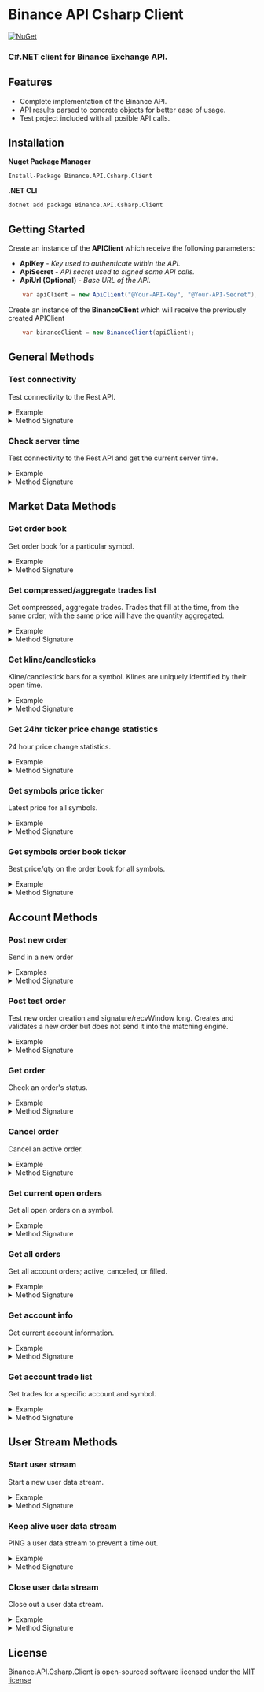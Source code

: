 # Binance API Csharp Client
[![NuGet](https://img.shields.io/badge/nuget-v1.0.1-blue.svg)](https://www.nuget.org/packages/Binance.API.Csharp.Client)
### C#.NET client for Binance Exchange API.

## Features
- Complete implementation of the Binance API.
- API results parsed to concrete objects for better ease of usage.
- Test project included with all posible API calls.

## Installation

**Nuget Package Manager**
```
Install-Package Binance.API.Csharp.Client
```
**.NET CLI**
```
dotnet add package Binance.API.Csharp.Client
```
## Getting Started
Create an instance of the **APIClient** which receive the following parameters:

* **ApiKey** - *Key used to authenticate within the API.*
* **ApiSecret** - *API secret used to signed some API calls.*
* **ApiUrl (Optional)** - *Base URL of the API.*
```c#
    var apiClient = new ApiClient("@Your-API-Key", "@Your-API-Secret");
```

Create an instance of the **BinanceClient** which will receive the previously created APIClient
 
```c#
    var binanceClient = new BinanceClient(apiClient);
```

## General Methods
### Test connectivity
Test connectivity to the Rest API.
<details>
 <summary>Example</summary>
 
```c#
    var test = binanceClient.TestConnectivity().Result;
```
</details>
<details>
 <summary>Method Signature</summary>

```c#
    public async Task<dynamic> TestConnectivity()
```
</details>

### Check server time
Test connectivity to the Rest API and get the current server time.
<details>
 <summary>Example</summary>
 
```c#
    var serverTime = binanceClient.GetServerTime().Result;
```
</details>
<details>
 <summary>Method Signature</summary>

```c#
    public async Task<ServerInfo> GetServerTime()
```
</details>

## Market Data Methods
### Get order book
Get order book for a particular symbol.
<details>
 <summary>Example</summary>
 
```c#
    var orderBook = binanceClient.GetOrderBook("ethbtc").Result;
```
</details>
<details>
 <summary>Method Signature</summary>

```c#
    public async Task<OrderBook> GetOrderBook(string symbol, int limit = 100)
```
</details>

### Get compressed/aggregate trades list
Get compressed, aggregate trades. Trades that fill at the time, from the same order, with the same price will have the quantity aggregated.
<details>
 <summary>Example</summary>
 
```c#
    var aggregateTrades = binanceClient.GetAggregateTrades("ethbtc").Result;
```
</details>
<details>
 <summary>Method Signature</summary>

```c#
    public async Task<IEnumerable<AggregateTrade>> GetAggregateTrades(string symbol, int limit = 500)
```
</details>

### Get kline/candlesticks
Kline/candlestick bars for a symbol. Klines are uniquely identified by their open time.
<details>
 <summary>Example</summary>
 
```c#
    var candlestick = binanceClient.GetCandleSticks("ethbtc", TimeInterval.Minutes_15).Result;
```
</details>
<details>
 <summary>Method Signature</summary>

```c#
    public async Task<IEnumerable<Candlestick>> GetCandleSticks(string symbol, TimeInterval interval, int limit = 500)
```
</details>

### Get 24hr ticker price change statistics
24 hour price change statistics.
<details>
 <summary>Example</summary>
 
```c#
    var priceChangeInfo = binanceClient.GetPriceChange24H("ethbtc").Result;
```
</details>
<details>
 <summary>Method Signature</summary>

```c#
    public async Task<PriceChangeInfo> GetPriceChange24H(string symbol)
```
</details>

### Get symbols price ticker
Latest price for all symbols.
<details>
 <summary>Example</summary>
 
```c#
    var tickerPrices = binanceClient.GetAllPrices().Result;
```
</details>
<details>
 <summary>Method Signature</summary>

```c#
    public async Task<IEnumerable<SymbolPrice>> GetAllPrices()
```
</details>

### Get symbols order book ticker
Best price/qty on the order book for all symbols.
<details>
 <summary>Example</summary>
 
```c#
    var orderBookTickers = binanceClient.GetOrderBookTicker().Result;
```
</details>
<details>
 <summary>Method Signature</summary>

```c#
    public async Task<IEnumerable<OrderBookTicker>> GetOrderBookTicker()
```
</details>

## Account Methods
### Post new order
Send in a new order
<details>
 <summary>Examples</summary>

Post new buy order (LIMIT)
```c#
    var newOrder = binanceClient.PostNewOrder("ethbtc", 1m, 0.04m, OrderType.LIMIT, OrderSide.BUY).Result;
```
Post new sell order (LIMIT)
```c#
    var newOrder = binanceClient.PostNewOrder("ethbtc", 1m, 0.04m, OrderType.LIMIT, OrderSide.SELL).Result;
```
Post new buy order (MARKET)
```c#
    var newOrder = binanceClient.PostNewOrder("ethbtc", 0.1m, 0m, OrderType.MARKET, OrderSide.BUY).Result;
```
Post new sell order (MARKET)
```c#
    var newOrder = binanceClient.PostNewOrder("ethbtc", 0.1m, 0m, OrderType.MARKET, OrderSide.SELL).Result;
```
</details>
<details>
 <summary>Method Signature</summary>

```c#
    public async Task<NewOrder> PostNewOrder(string symbol, decimal quantity, decimal price, OrderType orderType, OrderSide side, TimeInForce timeInForce = TimeInForce.GTC, long recvWindow = 6000000)
```
</details>

### Post test order 
Test new order creation and signature/recvWindow long. Creates and validates a new order but does not send it into the matching engine.
<details>
 <summary>Example</summary>
 
```c#
    var testOrder = binanceClient.PostNewOrderTest("ethbtc", 1m, 0.1m, OrderType.LIMIT, OrderSide.BUY).Result;
```
</details>
<details>
 <summary>Method Signature</summary>

```c#
    public async Task<dynamic> PostNewOrderTest(string symbol, decimal quantity, decimal price, OrderType orderType, OrderSide side, TimeInForce timeInForce = TimeInForce.GTC, long recvWindow = 6000000)
```
</details>

### Get order
Check an order's status.
<details>
 <summary>Example</summary>
 
```c#
    var order = binanceClient.GetOrder("ethbtc", 8982811).Result;
```
</details>
<details>
 <summary>Method Signature</summary>

```c#
    public async Task<Order> GetOrder(string symbol, long? orderId = null, string origClientOrderId = null, long recvWindow = 6000000)
```
</details>

 ### Cancel order 
Cancel an active order.
<details>
 <summary>Example</summary>
 
```c#
    var canceledOrder = binanceClient.CancelOrder("ethbtc", 9137796).Result;
```
</details>
<details>
 <summary>Method Signature</summary>

```c#
    public async Task<CanceledOrder> CancelOrder(string symbol, long? orderId = null, string origClientOrderId = null, long recvWindow = 6000000)
```
</details>

### Get current open orders
Get all open orders on a symbol.
<details>
 <summary>Example</summary>
 
```c#
    var openOrders = binanceClient.GetCurrentOpenOrders("ethbtc").Result;
```
</details>
<details>
 <summary>Method Signature</summary>

```c#
    public async Task<IEnumerable<Order>> GetCurrentOpenOrders(string symbol, long recvWindow = 6000000)
```
</details>

### Get all orders
Get all account orders; active, canceled, or filled.
<details>
 <summary>Example</summary>
 
```c#
    var allOrders = binanceClient.GetAllOrders("ethbtc").Result;
```
</details>
<details>
 <summary>Method Signature</summary>

```c#
    public async Task<IEnumerable<Order>> GetAllOrders(string symbol, long? orderId = null, int limit = 500, long recvWindow = 6000000)
```
</details>

### Get account info
Get current account information.
<details>
 <summary>Example</summary>
 
```c#
    var accountInfo = binanceClient.GetAccountInfo().Result;
```
</details>
<details>
 <summary>Method Signature</summary>

```c#
    public async Task<AccountInfo> GetAccountInfo(long recvWindow = 6000000)
```
</details>

### Get account trade list
Get trades for a specific account and symbol.
<details>
 <summary>Example</summary>
 
```c#
    var tradeList = binanceClient.GetTradeList("ethbtc").Result;
```
</details>
<details>
 <summary>Method Signature</summary>

```c#
    public async Task<IEnumerable<Trade>> GetTradeList(string symbol, long recvWindow = 6000000)
```
</details>

## User Stream Methods
### Start user stream
Start a new user data stream.
<details>
 <summary>Example</summary>
 
```c#
    var listenKey = binanceClient.StartUserStream().Result.ListenKey;
```
</details>
<details>
 <summary>Method Signature</summary>

```c#
    public async Task<UserStreamInfo> StartUserStream()
```
</details>

### Keep alive user data stream
PING a user data stream to prevent a time out.
<details>
 <summary>Example</summary>
 
```c#
    var ping = binanceClient.KeepAliveUserStream("@ListenKey").Result;
```
</details>
<details>
 <summary>Method Signature</summary>

```c#
    public async Task<dynamic> KeepAliveUserStream(string listenKey)
```
</details>

### Close user data stream
Close out a user data stream.
<details>
 <summary>Example</summary>
 
```c#
    var resut = binanceClient.CloseUserStream("@ListenKey").Result;
```
</details>
<details>
 <summary>Method Signature</summary>

```c#
    public async Task<dynamic> CloseUserStream(string listenKey)
```
</details>


## License

Binance.API.Csharp.Client is open-sourced software licensed under the [MIT license](http://opensource.org/licenses/MIT)
